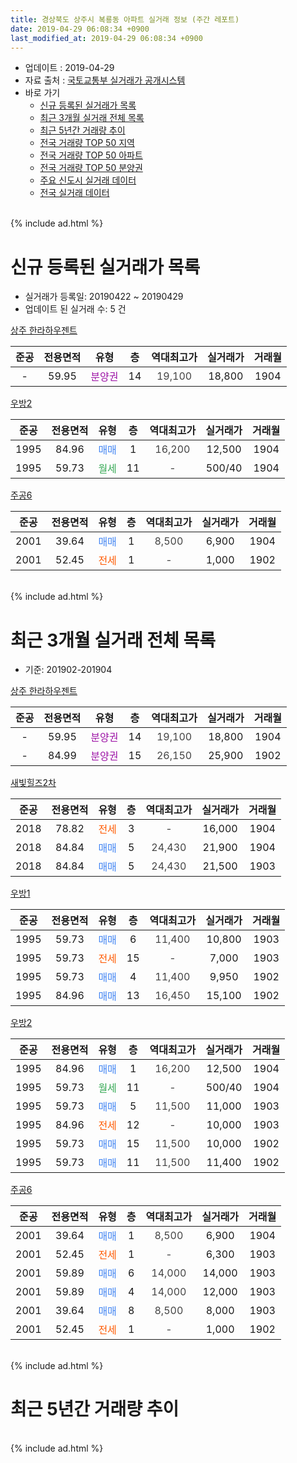 ```yaml
---
title: 경상북도 상주시 복룡동 아파트 실거래 정보 (주간 레포트)
date: 2019-04-29 06:08:34 +0900
last_modified_at: 2019-04-29 06:08:34 +0900
---
```


* 업데이트 : 2019-04-29
* 자료 출처 : [국토교통부 실거래가 공개시스템](http://rt.molit.go.kr)
* 바로 가기
    * [신규 등록된 실거래가 목록](#신규-등록된-실거래가-목록)
    * [최근 3개월 실거래 전체 목록](#최근-3개월-실거래-전체-목록)
    * [최근 5년간 거래량 추이](#최근-5년간-거래량-추이)
    * [전국 거래량 TOP 50 지역](https://inasie.github.io/apt-trade-info/최근-3개월-전국에서-가장-거래가-많이-발생한-지역)
    * [전국 거래량 TOP 50 아파트](https://inasie.github.io/apt-trade-info/최근-3개월-전국에서-가장-거래가-많이-발생한-아파트)
    * [전국 거래량 TOP 50 분양권](https://inasie.github.io/apt-trade-info/최근-3개월-전국에서-가장-거래가-많이-발생한-분양권)
    * [주요 신도시 실거래 데이터](https://inasie.github.io/apt-trade-info/주요-신도시)
    * [전국 실거래 데이터](https://inasie.github.io/apt-trade-info/전국)
<br>
{% include ad.html %}
<br>

# 신규 등록된 실거래가 목록
* 실거래가 등록일: 20190422 ~ 20190429
* 업데이트 된 실거래 수: 5 건


[상주 한라하우젠트](https://search.naver.com/search.naver?query=%EA%B2%BD%EC%83%81%EB%B6%81%EB%8F%84+%EC%83%81%EC%A3%BC%EC%8B%9C+%EB%B3%B5%EB%A3%A1%EB%8F%99+%EC%83%81%EC%A3%BC+%ED%95%9C%EB%9D%BC%ED%95%98%EC%9A%B0%EC%A0%A0%ED%8A%B8)

|준공|전용면적|유형|층|역대최고가|실거래가|거래월|
|:---:|:---:|:---:|:---:|:---:|:---:|:---:|
|-|59.95|<span style="color:#9C11A5">분양권</span>|14|<span style="color:#444444">19,100</span>|18,800|1904|

[우방2](https://search.naver.com/search.naver?query=%EA%B2%BD%EC%83%81%EB%B6%81%EB%8F%84+%EC%83%81%EC%A3%BC%EC%8B%9C+%EB%B3%B5%EB%A3%A1%EB%8F%99+%EC%9A%B0%EB%B0%A92)

|준공|전용면적|유형|층|역대최고가|실거래가|거래월|
|:---:|:---:|:---:|:---:|:---:|:---:|:---:|
|1995|84.96|<span style="color:#4285f3">매매</span>|1|<span style="color:#444444">16,200</span>|12,500|1904|
|1995|59.73|<span style="color:#34a853">월세</span>|11|<span style="color:#444444">-</span>|500/40|1904|

[주공6](https://search.naver.com/search.naver?query=%EA%B2%BD%EC%83%81%EB%B6%81%EB%8F%84+%EC%83%81%EC%A3%BC%EC%8B%9C+%EB%B3%B5%EB%A3%A1%EB%8F%99+%EC%A3%BC%EA%B3%B56)

|준공|전용면적|유형|층|역대최고가|실거래가|거래월|
|:---:|:---:|:---:|:---:|:---:|:---:|:---:|
|2001|39.64|<span style="color:#4285f3">매매</span>|1|<span style="color:#444444">8,500</span>|6,900|1904|
|2001|52.45|<span style="color:#ff5a00">전세</span>|1|<span style="color:#444444">-</span>|1,000|1902|


<br>
{% include ad.html %}
<br>

# 최근 3개월 실거래 전체 목록
* 기준: 201902-201904


[상주 한라하우젠트](https://search.naver.com/search.naver?query=%EA%B2%BD%EC%83%81%EB%B6%81%EB%8F%84+%EC%83%81%EC%A3%BC%EC%8B%9C+%EB%B3%B5%EB%A3%A1%EB%8F%99+%EC%83%81%EC%A3%BC+%ED%95%9C%EB%9D%BC%ED%95%98%EC%9A%B0%EC%A0%A0%ED%8A%B8)

|준공|전용면적|유형|층|역대최고가|실거래가|거래월|
|:---:|:---:|:---:|:---:|:---:|:---:|:---:|
|-|59.95|<span style="color:#9C11A5">분양권</span>|14|<span style="color:#444444">19,100</span>|18,800|1904|
|-|84.99|<span style="color:#9C11A5">분양권</span>|15|<span style="color:#444444">26,150</span>|25,900|1902|

[새빛힐즈2차](https://search.naver.com/search.naver?query=%EA%B2%BD%EC%83%81%EB%B6%81%EB%8F%84+%EC%83%81%EC%A3%BC%EC%8B%9C+%EB%B3%B5%EB%A3%A1%EB%8F%99+%EC%83%88%EB%B9%9B%ED%9E%90%EC%A6%882%EC%B0%A8)

|준공|전용면적|유형|층|역대최고가|실거래가|거래월|
|:---:|:---:|:---:|:---:|:---:|:---:|:---:|
|2018|78.82|<span style="color:#ff5a00">전세</span>|3|<span style="color:#444444">-</span>|16,000|1904|
|2018|84.84|<span style="color:#4285f3">매매</span>|5|<span style="color:#444444">24,430</span>|21,900|1904|
|2018|84.84|<span style="color:#4285f3">매매</span>|5|<span style="color:#444444">24,430</span>|21,500|1903|

[우방1](https://search.naver.com/search.naver?query=%EA%B2%BD%EC%83%81%EB%B6%81%EB%8F%84+%EC%83%81%EC%A3%BC%EC%8B%9C+%EB%B3%B5%EB%A3%A1%EB%8F%99+%EC%9A%B0%EB%B0%A91)

|준공|전용면적|유형|층|역대최고가|실거래가|거래월|
|:---:|:---:|:---:|:---:|:---:|:---:|:---:|
|1995|59.73|<span style="color:#4285f3">매매</span>|6|<span style="color:#444444">11,400</span>|10,800|1903|
|1995|59.73|<span style="color:#ff5a00">전세</span>|15|<span style="color:#444444">-</span>|7,000|1903|
|1995|59.73|<span style="color:#4285f3">매매</span>|4|<span style="color:#444444">11,400</span>|9,950|1902|
|1995|84.96|<span style="color:#4285f3">매매</span>|13|<span style="color:#444444">16,450</span>|15,100|1902|

[우방2](https://search.naver.com/search.naver?query=%EA%B2%BD%EC%83%81%EB%B6%81%EB%8F%84+%EC%83%81%EC%A3%BC%EC%8B%9C+%EB%B3%B5%EB%A3%A1%EB%8F%99+%EC%9A%B0%EB%B0%A92)

|준공|전용면적|유형|층|역대최고가|실거래가|거래월|
|:---:|:---:|:---:|:---:|:---:|:---:|:---:|
|1995|84.96|<span style="color:#4285f3">매매</span>|1|<span style="color:#444444">16,200</span>|12,500|1904|
|1995|59.73|<span style="color:#34a853">월세</span>|11|<span style="color:#444444">-</span>|500/40|1904|
|1995|59.73|<span style="color:#4285f3">매매</span>|5|<span style="color:#444444">11,500</span>|11,000|1903|
|1995|84.96|<span style="color:#ff5a00">전세</span>|12|<span style="color:#444444">-</span>|10,000|1903|
|1995|59.73|<span style="color:#4285f3">매매</span>|15|<span style="color:#444444">11,500</span>|10,000|1902|
|1995|59.73|<span style="color:#4285f3">매매</span>|11|<span style="color:#444444">11,500</span>|11,400|1902|

[주공6](https://search.naver.com/search.naver?query=%EA%B2%BD%EC%83%81%EB%B6%81%EB%8F%84+%EC%83%81%EC%A3%BC%EC%8B%9C+%EB%B3%B5%EB%A3%A1%EB%8F%99+%EC%A3%BC%EA%B3%B56)

|준공|전용면적|유형|층|역대최고가|실거래가|거래월|
|:---:|:---:|:---:|:---:|:---:|:---:|:---:|
|2001|39.64|<span style="color:#4285f3">매매</span>|1|<span style="color:#444444">8,500</span>|6,900|1904|
|2001|52.45|<span style="color:#ff5a00">전세</span>|1|<span style="color:#444444">-</span>|6,300|1903|
|2001|59.89|<span style="color:#4285f3">매매</span>|6|<span style="color:#444444">14,000</span>|14,000|1903|
|2001|59.89|<span style="color:#4285f3">매매</span>|4|<span style="color:#444444">14,000</span>|12,000|1903|
|2001|39.64|<span style="color:#4285f3">매매</span>|8|<span style="color:#444444">8,500</span>|8,000|1903|
|2001|52.45|<span style="color:#ff5a00">전세</span>|1|<span style="color:#444444">-</span>|1,000|1902|


<br>
{% include ad.html %}
<br>

# 최근 5년간 거래량 추이


<div style="width:100%;">
    <canvas id="deal_progress" height="200"></canvas>
</div>

<script>
new Chart(document.getElementById("deal_progress"), {
    type: 'line',
    data: {
        labels: ['201404','201405','201406','201407','201408','201409','201410','201411','201412','201501','201502','201503','201504','201505','201506','201507','201508','201509','201510','201511','201512','201601','201602','201603','201604','201605','201606','201607','201608','201609','201610','201611','201612','201701','201702','201703','201704','201705','201706','201707','201708','201709','201710','201711','201712','201801','201802','201803','201804','201805','201806','201807','201808','201809','201810','201811','201812','201901','201902','201903','201904'],
        datasets: [{
            label: '매매',
            pointRadius: 1,
            data: [6, 4, 3, 4, 5, 4, 9, 3, 0, 7, 1, 7, 5, 4, 0, 2, 8, 22, 18, 9, 5, 5, 7, 4, 11, 2, 4, 4, 0, 3, 4, 2, 3, 2, 7, 6, 6, 8, 13, 2, 8, 8, 3, 4, 5, 6, 4, 20, 20, 15, 6, 5, 6, 2, 3, 4, 5, 4, 5, 6, 4],
            borderColor: "rgba(255, 201, 14, 1)",
            backgroundColor: "rgba(255, 201, 14, 0.5)",
            fill: false,
            lineTension: 0
        },{
            label: '전월세',
            pointRadius: 1,
            data: [0, 0, 0, 2, 0, 0, 0, 0, 1, 0, 1, 2, 1, 1, 0, 1, 2, 3, 2, 1, 4, 1, 3, 2, 0, 0, 2, 0, 1, 0, 1, 0, 0, 0, 0, 2, 0, 0, 1, 1, 1, 1, 1, 1, 0, 1, 2, 0, 0, 1, 2, 0, 0, 1, 1, 1, 1, 3, 1, 3, 2],
            borderColor: "rgba(0, 141, 185, 1)",
            backgroundColor: "rgba(0, 141, 185, 0.5)",
            fill: false,
            lineTension: 0
        }
        ]
    },
    options: {
        responsive: true,
        title: {
            display: false
        },
        tooltips: {
            mode: 'index',
            intersect: false
        },
        hover: {
            mode: 'nearest',
            intersect: true
        },
        scales: {
            xAxes: [{
                display: true,
                scaleLabel: {
                    display: true,
                    labelString: '년/월'
                }
            }],
            yAxes: [{
                display: true,
                ticks: {
                    suggestedMin: 0,
                },
                scaleLabel: {
                    display: true,
                    labelString: '실거래 수'
                }
            }]
        }
    }
});

</script>


<br>
{% include ad.html %}
<br>

